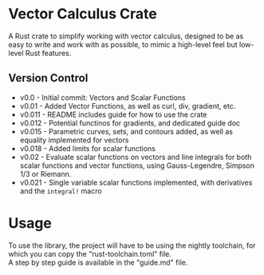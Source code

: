 # Vector Calculus Crate
A Rust crate to simplify working with vector calculus, designed to be
as easy to write and work with as possible, to mimic a high-level feel
but low-level Rust features.
## Version Control
- v0.0 - Initial commit: Vectors and Scalar Functions
- v0.01 - Added Vector Functions, as well as curl, div, gradient, etc.
- v0.011 - README includes guide for how to use the crate
- v0.012 - Potential functinos for gradients, and dedicated guide doc
- v0.015 - Parametric curves, sets, and contours added, as well as equality
implemented for vectors
- v0.018 - Added limits for scalar functions
- v0.02 - Evaluate scalar functions on vectors and line integrals for both
scalar functions and vector functions, using Gauss-Legendre, Simpson 1/3 or Riemann.
- v0.021 - Single variable scalar functions implemented, with derivatives and 
the `integral!` macro
# Usage
To use the library, the project will have to be using the nightly toolchain,
for which you can copy the "rust-toolchain.toml" file.\
A step by step guide is available in the "guide.md" file.